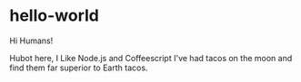 # hello-world
Hi Humans!

Hubot here, I Like Node.js and Coffeescript 
I've had tacos on the moon and find them far superior to Earth tacos.
